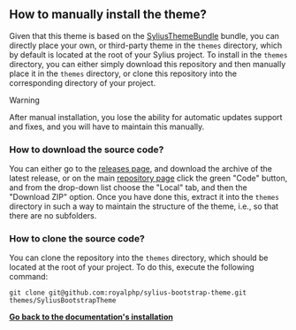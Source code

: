## How to manually install the theme?

Given that this theme is based on the [SyliusThemeBundle](https://github.com/Sylius/SyliusThemeBundle) bundle,
you can directly place your own, or third-party theme in the `themes` directory, which by default is located at the root of your Sylius project.
To install in the `themes` directory, you can either simply download this repository and then manually place it in the `themes` directory,
or clone this repository into the corresponding directory of your project.

> [!WARNING]
> After manual installation, you lose the ability for automatic updates support and fixes, and you will have to maintain this manually.

### How to download the source code?

You can either go to the [releases page](https://github.com/royalphp/sylius-bootstrap-theme/releases), and download the archive of the latest release,
or on the main [repository page](https://github.com/royalphp/sylius-bootstrap-theme) click the green "Code" button, and from the drop-down list choose the "Local" tab, and then the "Download ZIP" option.
Once you have done this, extract it into the `themes` directory in such a way to maintain the structure of the theme,
i.e., so that there are no subfolders.

### How to clone the source code?

You can clone the repository into the `themes` directory, which should be located at the root of your project. To do this, execute the following command:

```shell
git clone git@github.com:royalphp/sylius-bootstrap-theme.git themes/SyliusBootstrapTheme
```

**[Go back to the documentation's installation](installation.md)**
